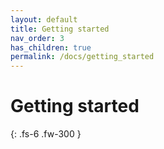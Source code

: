 ```yaml
---
layout: default
title: Getting started
nav_order: 3
has_children: true
permalink: /docs/getting_started
---
```


# Getting started

{: .fs-6 .fw-300 }

